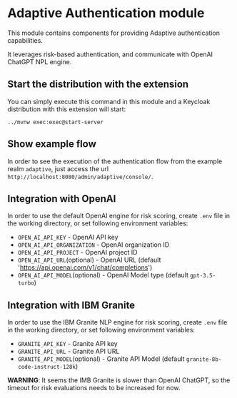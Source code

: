 # Adaptive Authentication module

This module contains components for providing Adaptive authentication capabilities.

It leverages risk-based authentication, and communicate with OpenAI ChatGPT NPL engine.

## Start the distribution with the extension

You can simply execute this command in this module and a Keycloak distribution with this extension will start:
```shell
../mvnw exec:exec@start-server
```

## Show example flow

In order to see the execution of the authentication flow from the example realm `adaptive`, just access the url `http://localhost:8080/admin/adaptive/console/`.

## Integration with OpenAI
In order to use the default OpenAI engine for risk scoring, create `.env` file in the working directory, or set following environment variables:

- `OPEN_AI_API_KEY` - OpenAI API key
- `OPEN_AI_API_ORGANIZATION` - OpenAI organization ID
- `OPEN_AI_API_PROJECT` - OpenAI project ID
- `OPEN_AI_API_URL`(optional) - OpenAI URL (default 'https://api.openai.com/v1/chat/completions')
- `OPEN_AI_API_MODEL`(optional) - OpenAI Model type (default `gpt-3.5-turbo`)

## Integration with IBM Granite

In order to use the IBM Granite NLP engine for risk scoring, create `.env` file in the working directory, or set
following environment variables:

- `GRANITE_API_KEY` - Granite API key
- `GRANITE_API_URL` - Granite API URL
- `GRANITE_API_MODEL`(optional) - Granite API Model (default `granite-8b-code-instruct-128k`)

**WARNING**: It seems the IMB Granite is slower than OpenAI ChatGPT, so the timeout for risk evaluations needs to be
increased for now.